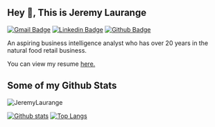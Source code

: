 ## Hey 👋, This is Jeremy Laurange
[![Gmail Badge](https://img.shields.io/badge/-jlaurange@gmail.com-c14438?style=flat&logo=Gmail&logoColor=white&link=mailto:jlaurange@gmail.com)](mailto:jlaurange@gmail.com) 
[![Linkedin Badge](https://img.shields.io/badge/-www.linkedin.com/in/jeremylaurange-0072b1?style=flat&logo=Linkedin&logoColor=white&link=https://www.linkedin.com/in/www.linkedin.com/in/jeremylaurange/)](https://www.linkedin.com/in/www.linkedin.com/in/jeremylaurange/) [![Github Badge](https://img.shields.io/badge/-JeremyLaurange-grey?style=flat&logo=github&logoColor=white&link=https://github.com/JeremyLaurange/)](https://www.github.com/JeremyLaurange/) <p align='left'>An aspiring business intelligence analyst who has over 20 years in the natural food retail business.</p><p align='left'> You can view my resume <a href='https://docs.google.com/document/d/1GEoxA0u4LPf6EQVLUYU41OveUODPjCQyONgMiPrvWw0/edit?usp=sharing ' target=_blank><u>here</u>.</a></p>
## Some of my Github Stats
<p align=left> <img src=https://komarev.com/ghpvc/?username=JeremyLaurange alt=JeremyLaurange /> </p>

[![Github stats](https://github-readme-stats.vercel.app/api?username=JeremyLAurange&show_icons=true&include_all_commits=true)](https://github.com/JeremyLAurange/github-readme-stats)
[![Top Langs](https://github-readme-stats.vercel.app/api/top-langs/?username=JeremyLAurange&layout=compact)](https://github.com/JeremyLAurange/github-readme-stats)
